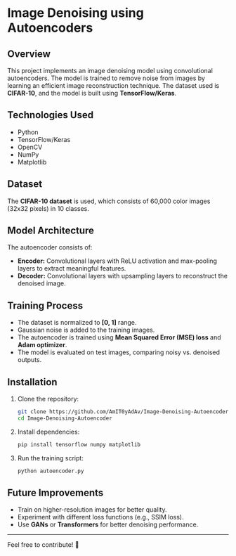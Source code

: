 # Image Denoising using Autoencoders

## Overview

This project implements an image denoising model using convolutional autoencoders. The model is trained to remove noise from images by learning an efficient image reconstruction technique. The dataset used is **CIFAR-10**, and the model is built using **TensorFlow/Keras**.

## Technologies Used

- Python
- TensorFlow/Keras
- OpenCV
- NumPy
- Matplotlib

## Dataset

The **CIFAR-10 dataset** is used, which consists of 60,000 color images (32x32 pixels) in 10 classes.

## Model Architecture

The autoencoder consists of:

- **Encoder:** Convolutional layers with ReLU activation and max-pooling layers to extract meaningful features.
- **Decoder:** Convolutional layers with upsampling layers to reconstruct the denoised image.

## Training Process

- The dataset is normalized to **[0, 1]** range.
- Gaussian noise is added to the training images.
- The autoencoder is trained using **Mean Squared Error (MSE) loss** and **Adam optimizer**.
- The model is evaluated on test images, comparing noisy vs. denoised outputs.

## Installation

1. Clone the repository:
   ```bash
   git clone https://github.com/AmIT0yAdAv/Image-Denoising-Autoencoder.git
   cd Image-Denoising-Autoencoder
   ```
2. Install dependencies:
   ```bash
   pip install tensorflow numpy matplotlib
   ```
3. Run the training script:
   ```bash
   python autoencoder.py
   ```

## Future Improvements

- Train on higher-resolution images for better quality.
- Experiment with different loss functions (e.g., SSIM loss).
- Use **GANs** or **Transformers** for better denoising performance.


---

Feel free to contribute! 🚀

